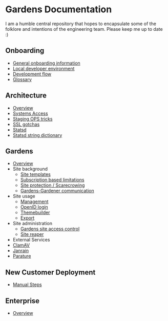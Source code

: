 Gardens Documentation
=====================
I am a humble central repository that hopes to encapsulate some of the folklore and intentions of the engineering team. Please keep me up to date :)

Onboarding
----------
* [General onboarding information](engineer/onboarding.md)
* [Local developer environment](engineer/local_setup.md)
* [Development flow](engineer/development_flow.md)
* [Glossary](glossary/glossary.md)

Architecture
------------
* [Overview](arch/arch.md)
* [Systems Access](arch/access.md)
* [Staging OPS tricks](arch/ops.md)
* [SSL gotchas](arch/ssl.md)
* [Statsd](arch/statsd.md)
* [Statsd string dictionary](arch/statsd_dictionary.md)

Gardens
-------
* [Overview](gardens/gardens.md)
* Site background
  * [Site templates](gardens/templates.md)
  * [Subscription based limitations](gardens/limits.md)
  * [Site protection / Scarecrowing](gardens/scarecrow.md)
  * [Gardens-Gardener communication](gardens/phonehome.md)
* Site usage
  * [Management](gardens/gardener_sites.md)
  * [OpenID login](gardens/openid.md)
  * [Themebuilder](gardens/themebuilder.md)
  * [Export](gardens/export.md)
* Site administration
  * [Gardens site access control](gardens/access_gardens.md)
  * [Site reaper](gardens/reaper.md)
* External Services
 * [ClamAV](gardens/clamav.md)
 * [Janrain](gardens/janrain.md)
 * [Parature](gardens/parature.md)

New Customer Deployment
-----------------------
* [Manual Steps](deploy/new_customer.md)

Enterprise
----------
* [Overview](enterprise/enterprise.md)
